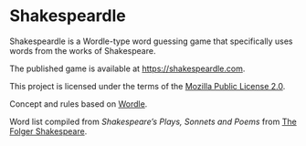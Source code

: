 # Shakespeardle

Shakespeardle is a Wordle-type word guessing game that specifically uses words from the works of Shakespeare.

The published game is available at https://shakespeardle.com.

This project is licensed under the terms of the [Mozilla Public License 2.0](LICENSE.txt).

Concept and rules based on [Wordle](https://www.nytimes.com/games/wordle/index.html).

Word list compiled from *Shakespeare’s Plays, Sonnets and Poems* from [The Folger Shakespeare](https://shakespeare.folger.edu/).
